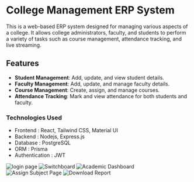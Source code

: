 # College Management ERP System

This is a web-based ERP system designed for managing various aspects of a college. It allows college administrators, faculty, and students to perform a variety of tasks such as course management, attendance tracking, and live streaming.

## Features

- **Student Management**: Add, update, and view student details.
- **Faculty Management**: Add, update, and manage faculty details.
- **Course Management**: Create, assign, and manage courses.
- **Attendance Tracking**: Mark and view attendance for both students and faculty.

### Technologies Used

- Frontend : React, Tailwind CSS, Material UI
- Backend : Nodejs, Express.js
- Database : PostgreSQL
- ORM : Prisma
- Authentication : JWT
  
![login page](https://github.com/user-attachments/assets/e2bf28aa-0f64-4dcd-8b9f-9bc37bba7398)
![Switchboard](https://github.com/user-attachments/assets/0c0f0d5e-15e7-4798-9724-3b322f295cca)
![Academic Dashboard](https://github.com/user-attachments/assets/d6fa242e-3654-4eac-9ae1-ad61b455128d)
![Assign Subject Page](https://github.com/user-attachments/assets/34ccab85-4c32-4299-9100-91885b678a4d)
![Download Report](https://github.com/user-attachments/assets/6e406915-f454-4624-8c12-07738aa7b3f3)
